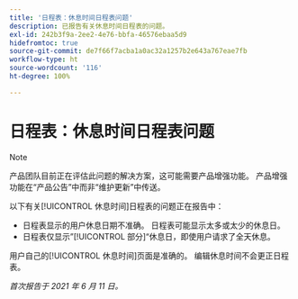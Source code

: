 ```yaml
---
title: '日程表：休息时间日程表问题'
description: 已报告有关休息时间日程表的问题。
exl-id: 242b3f9a-2ee2-4e76-bbfa-46576ebaa5d9
hidefromtoc: true
source-git-commit: de7f66f7acba1a0ac32a1257b2e643a767eae7fb
workflow-type: ht
source-wordcount: '116'
ht-degree: 100%

---
```


# 日程表：休息时间日程表问题

>[!NOTE]
>
>产品团队目前正在评估此问题的解决方案，这可能需要产品增强功能。 产品增强功能在“产品公告”中而非“维护更新”中传送。

以下有关[!UICONTROL 休息时间]日程表的问题正在报告中：

* 日程表显示的用户休息日期不准确。 日程表可能显示太多或太少的休息日。
* 日程表仅显示”[!UICONTROL 部分]“休息日，即使用户请求了全天休息。

用户自己的[!UICONTROL 休息时间]页面是准确的。 编辑休息时间不会更正日程表。

_首次报告于 2021 年 6 月 11 日。_
